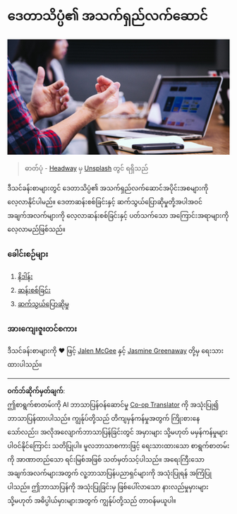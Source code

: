 <!--
CO_OP_TRANSLATOR_METADATA:
{
  "original_hash": "dd173fd30fc039a7a299898920680723",
  "translation_date": "2025-08-30T18:22:44+00:00",
  "source_file": "4-Data-Science-Lifecycle/README.md",
  "language_code": "my"
}
-->
# ဒေတာသိပ္ပံ၏ အသက်ရှည်လက်ဆောင်

![communication](../../../translated_images/communication.06d8e2a88d30d168d661ad9f9f0a4f947ebff3719719cfdaf9ed00a406a01ead.my.jpg)
> ဓာတ်ပုံ - <a href="https://unsplash.com/@headwayio?utm_source=unsplash&utm_medium=referral&utm_content=creditCopyText">Headway</a> မှ <a href="https://unsplash.com/s/photos/communication?utm_source=unsplash&utm_medium=referral&utm_content=creditCopyText">Unsplash</a> တွင် ရရှိသည်
  
ဒီသင်ခန်းစာများတွင် ဒေတာသိပ္ပံ၏ အသက်ရှည်လက်ဆောင်အပိုင်းအစများကို လေ့လာနိုင်ပါမည်။ ဒေတာဆန်းစစ်ခြင်းနှင့် ဆက်သွယ်ပြောဆိုမှုတို့အပါအဝင် အချက်အလက်များကို လေ့လာဆန်းစစ်ခြင်းနှင့် ပတ်သက်သော အကြောင်းအရာများကို လေ့လာမည်ဖြစ်သည်။

### ခေါင်းစဉ်များ

1. [နိဒါန်း](14-Introduction/README.md)
2. [ဆန်းစစ်ခြင်း](15-analyzing/README.md)
3. [ဆက်သွယ်ပြောဆိုမှု](16-communication/README.md)

### အားကျေးဇူးတင်စကား

ဒီသင်ခန်းစာများကို ❤️ ဖြင့် [Jalen McGee](https://twitter.com/JalenMCG) နှင့် [Jasmine Greenaway](https://twitter.com/paladique) တို့မှ ရေးသားထားပါသည်။

---

**ဝက်ဘ်ဆိုက်မှတ်ချက်**:  
ဤစာရွက်စာတမ်းကို AI ဘာသာပြန်ဝန်ဆောင်မှု [Co-op Translator](https://github.com/Azure/co-op-translator) ကို အသုံးပြု၍ ဘာသာပြန်ထားပါသည်။ ကျွန်ုပ်တို့သည် တိကျမှန်ကန်မှုအတွက် ကြိုးစားနေသော်လည်း၊ အလိုအလျောက်ဘာသာပြန်ခြင်းတွင် အမှားများ သို့မဟုတ် မမှန်ကန်မှုများ ပါဝင်နိုင်ကြောင်း သတိပြုပါ။ မူလဘာသာစကားဖြင့် ရေးသားထားသော စာရွက်စာတမ်းကို အာဏာတည်သော ရင်းမြစ်အဖြစ် သတ်မှတ်သင့်ပါသည်။ အရေးကြီးသော အချက်အလက်များအတွက် လူ့ဘာသာပြန်ပညာရှင်များကို အသုံးပြုရန် အကြံပြုပါသည်။ ဤဘာသာပြန်ကို အသုံးပြုခြင်းမှ ဖြစ်ပေါ်လာသော နားလည်မှုမှားများ သို့မဟုတ် အဓိပ္ပါယ်မှားများအတွက် ကျွန်ုပ်တို့သည် တာဝန်မယူပါ။